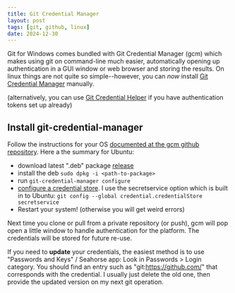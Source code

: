 ```yaml
---
title: Git Credential Manager
layout: post
tags: [git, github, linux]
date: 2024-12-30
---
```


Git for Windows comes bundled with Git Credential Manager (gcm) which makes using git on command-line much easier, automatically opening up authentication in a GUI window or web browser and storing the results.
On linux things are not quite so simple--however, you can *now* install [Git Credential Manager](https://github.com/git-ecosystem/git-credential-manager) manually.

(alternatively, you can use [Git Credential Helper](https://evanwill.github.io/_drafts/notes/git-credential.html) if you have authentication tokens set up already) 

## Install git-credential-manager

Follow the instructions for your OS [documented at the gcm github repository](https://github.com/git-ecosystem/git-credential-manager/blob/release/docs/install.md).
Here a the summary for Ubuntu:

- download latest ".deb" package [release](https://github.com/git-ecosystem/git-credential-manager/releases)
- install the deb `sudo dpkg -i <path-to-package>`
- run `git-credential-manager configure`
- [configure a credential store](https://github.com/git-ecosystem/git-credential-manager/blob/release/docs/credstores.md). I use the secretservice option which is built in to Ubuntu: `git config --global credential.credentialStore secretservice`
- Restart your system! (otherwise you will get weird errors)

Next time you clone or pull from a private repository (or push), gcm will pop open a little window to handle authentication for the platform. 
The credentials will be stored for future re-use.

If you need to **update** your credentials, the easiest method is to use "Passwords and Keys" / Seahorse app:
Look in Passwords > Login category. 
You should find an entry such as "git:https://github.com/" that corresponds with the credential. 
I usually just delete the old one, then provide the updated version on my next git operation. 
